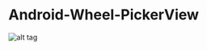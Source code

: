 # Android-Wheel-PickerView
![alt tag](https://cloud.githubusercontent.com/assets/6355989/15969184/1a1121de-2f59-11e6-911d-098e70538960.png)
